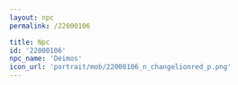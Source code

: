 ```yaml
---
layout: npc
permalink: /22000106

title: Npc
id: '22000106'
npc_name: 'Deimos'
icon_url: 'portrait/mob/22000106_n_changelionred_p.png'
---
```

